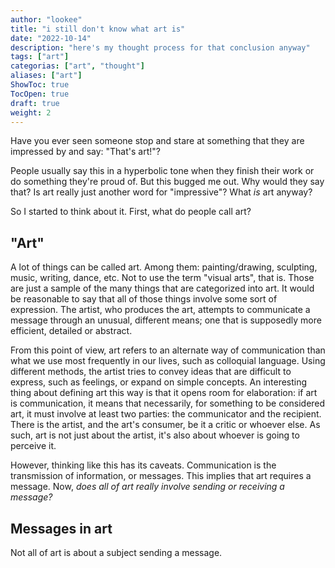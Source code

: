 ```yaml
---
author: "lookee"
title: "i still don't know what art is"
date: "2022-10-14"
description: "here's my thought process for that conclusion anyway"
tags: ["art"]
categorias: ["art", "thought"]
aliases: ["art"]
ShowToc: true
TocOpen: true
draft: true
weight: 2
---
```


Have you ever seen someone stop and stare at something that they are impressed by and say: "That's art!"?

People usually say this in a hyperbolic tone when they finish their work or do something they're proud of. But this bugged me out. Why would they say that? Is art really just another word for "impressive"? What *is* art anyway?

So I started to think about it. First, what do people call art?

## "Art"

A lot of things can be called art. Among them: painting/drawing, sculpting, music, writing, dance, etc. Not to use the term "visual arts", that is. Those are just a sample of the many things that are categorized into art. It would be reasonable to say that all of those things involve some sort of expression. The artist, who produces the art, attempts to communicate a message through an unusual, different means; one that is supposedly more efficient, detailed or abstract.

From this point of view, art refers to an alternate way of communication than what we use most frequently in our lives, such as colloquial language. Using different methods, the artist tries to convey ideas that are difficult to express, such as feelings, or expand on simple concepts. An interesting thing about defining art this way is that it opens room for elaboration: if art is communication, it means that necessarily, for something to be considered art, it must involve at least two parties: the communicator and the recipient. There is the artist, and the art's consumer, be it a critic or whoever else. As such, art is not just about the artist, it's also about whoever is going to perceive it.

However, thinking like this has its caveats. Communication is the transmission of information, or messages. This implies that art requires a message. Now, *does all of art really involve sending or receiving a message?*

## Messages in art

Not all of art is about a subject sending a message.